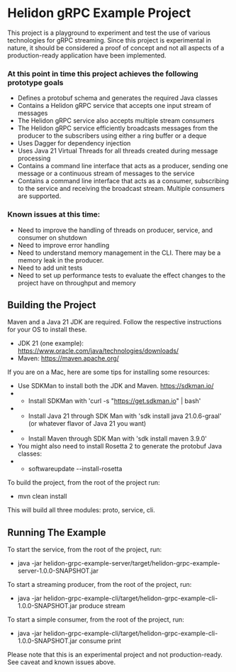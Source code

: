 # Helidon gRPC Example Project

This project is a playground to experiment and test the use of various technologies 
 for gRPC streaming.  Since this project is experimental in nature, it should be considered 
a proof of concept and not all aspects of a production-ready application have been implemented.

### At this point in time this project achieves the following prototype goals

 - Defines a protobuf schema and generates the required Java classes
 - Contains a Helidon gRPC service that accepts one input stream of messages
 - The Helidon gRPC service also accepts multiple stream consumers
 - The Helidon gRPC service efficiently broadcasts messages from the producer to the subscribers using either a ring buffer or a deque
 - Uses Dagger for dependency injection
 - Uses Java 21 Virtual Threads for all threads created during message processing
 - Contains a command line interface that acts as a producer, sending one message or a continuous stream of messages to the service
 - Contains a command line interface that acts as a consumer, subscribing to the service and receiving the broadcast stream. Multiple consumers are supported.

### Known issues at this time:
 - Need to improve the handling of threads on producer, service, and consumer on shutdown
 - Need to improve error handling
 - Need to understand memory management in the CLI.  There may be a memory leak in the producer.
 - Need to add unit tests
 - Need to set up performance tests to evaluate the effect changes to the project have on throughput and memory

## Building the Project

Maven and a Java 21 JDK are required. Follow the respective instructions for your OS to
install these.

 - JDK 21 (one example): https://www.oracle.com/java/technologies/downloads/ 
 - Maven: https://maven.apache.org/

If you are on a Mac, here are some tips for installing some resources:
 - Use SDKMan to install both the JDK and Maven. https://sdkman.io/
 - - Install SDKMan with 'curl -s "https://get.sdkman.io" | bash'
 - - Install Java 21 through SDK Man with 'sdk install java 21.0.6-graal' (or whatever flavor of Java 21 you want)
 - - Install Maven through SDK Man with 'sdk install maven 3.9.0'
 - You might also need to install Rosetta 2 to generate the protobuf Java classes:
 - - softwareupdate --install-rosetta

To build the project, from the root of the project run:
 - mvn clean install

This will build all three modules: proto, service, cli.

## Running The Example

To start the service, from the root of the project, run:
 - java -jar helidon-grpc-example-server/target/helidon-grpc-example-server-1.0.0-SNAPSHOT.jar


To start a streaming producer, from the root of the project, run:
 - java -jar helidon-grpc-example-cli/target/helidon-grpc-example-cli-1.0.0-SNAPSHOT.jar produce stream


To start a simple consumer, from the root of the project, run:
 - java -jar helidon-grpc-example-cli/target/helidon-grpc-example-cli-1.0.0-SNAPSHOT.jar consume print

Please note that this is an experimental project and not production-ready.  See caveat and known issues above.



